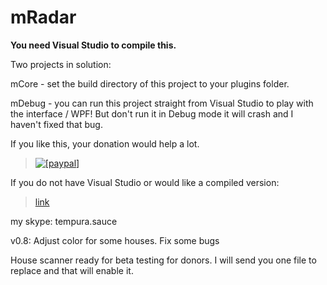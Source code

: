 mRadar
======

**You need Visual Studio to compile this.**

Two projects in solution:

mCore - set the build directory of this project to your plugins folder.

mDebug - you can run this project straight from Visual Studio to play with the interface / WPF!  But don't run it in Debug mode it will crash and I haven't fixed that bug.

If you like this, your donation would help a lot.

> <a href="https://www.paypal.com/cgi-bin/webscr?cmd=_donations&amp;business=XN7WUBK9LJTUY&amp;item_name=mRadar&amp;currency_code=USD&amp;bn=PP%2dDonationsBF%3abtn_donate_SM%2egif%3aNonHosted"><img src="https://www.paypalobjects.com/en_US/i/btn/btn_donate_SM.gif" alt="[paypal]" /></a>

If you do not have Visual Studio or would like a compiled version:

> [link](https://dl.dropboxusercontent.com/u/1232321/mRadar0.8Free.rar)

my skype: tempura.sauce

v0.8: Adjust color for some houses.  Fix some bugs

House scanner ready for beta testing for donors.  I will send you one file to replace and that will enable it.